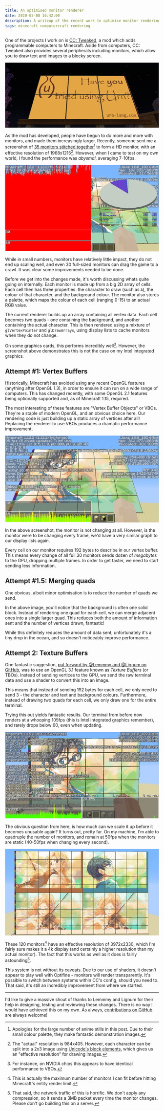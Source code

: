 ```yaml
---
title: An optimised monitor renderer
date: 2020-05-08 16:42:00
description: A writeup of the recent work to optimise monitor rendering.
tags: minecraft computercraft rendering
---
```


One of the projects I work on is [CC: Tweaked][cct], a mod which adds programmable computers to Minecraft. Aside from
computers, CC: Tweaked also provides several peripherals including monitors, which allow you to draw text and images to
a blocky screen.

![The [Urn Evangelism Strikeforce][urn] advertising on a monitor in Minecraft.](/assets/img/posts/2020-05-08-monitor-basic.png)

As the mod has developed, people have begun to do more and more with monitors, and made them increasingly
larger. Recently, someone sent me a screenshot of [35 monitors stitched
together](/assets/img/posts/2020-05-08-monitor-hd.png)[^anime] to form a HD monitor, with an effective resolution of
1968x1215[^resolution]. However, when I came to test on my own world, I found the performance was _abysmal_, averaging
7-10fps.

![Rendering 30 monitors at 7 fps.](/assets/img/posts/2020-05-08-monitor-display-list.png)

While in small numbers, monitors have relatively little impact, they do not end up scaling well, and even 30 full-sized
monitors can drag the game to a crawl. It was clear some improvements needed to be done.

Before we get into the changes made, it's worth discussing whats quite going on internally. Each monitor is made up from
a big 2D array of cells. Each cell then has three properties: the character to draw (such as `A`), the colour of that
character, and the background colour. The monitor also stores a palette, which maps the colour of each cell (ranging
0-15) to an actual RGB value.

The current renderer builds up an array containing all vertex data. Each cell becomes two quads - one containing the
background, and another containing the actual character. This is then rendered using a mixture of `glVertexPointer` and
`glDrawArrays`, using display lists to cache monitors when they do not change.

On some graphics cards, this performs incredibly well[^display_list]. However, the screenshot above demonstrates this is
not the case on my Intel integrated graphics.

## Attempt #1: Vertex Buffers
Historically, Minecraft has avoided using any recent OpenGL features (anything after OpenGL 1.3), in order to ensure it
can run on a wide range of computers. This has changed recently, with some OpenGL 2.1 features being optionally
supported and, as of Minecraft 1.15, required.

The most interesting of these features are "Vertex Buffer Objects" or VBOs. They're a staple of modern OpenGL, and an
obvious choice here. Our rendering code is just building up a static array of vertices after all! Replacing the renderer
to use VBOs produces a dramatic performance improvement.

![Rendering 30 monitors at 95fps using VBOs.](/assets/img/posts/2020-05-08-monitor-vbo.png)

In the above screenshot, the monitor is not changing at all. However, is the monitor were to be changing every frame,
we'd have a very similar graph to our display lists again.

Every cell on our monitor requires 192 bytes to describe in our vertex buffer. This means every change of all full 30
monitors sends dozen of _megabytes_ to the GPU, dropping multiple frames. In order to get faster, we need to start
sending less information.

## Attempt #1.5: Merging quads
One obvious, albeit minor optimisation is to reduce the number of quads we send.

In the above image, you'll notice that the background is often one solid block. Instead of rendering one quad for each
cell, we can merge adjacent ones into a single larger quad. This reduces both the amount of information sent and the
number of vertices drawn, fantastic!

While this  definitely reduces the  amount of data  sent, unfortunately it's a  tiny drop in  the ocean, and  so doesn't
noticeably improve performance.

## Attempt 2: Texture Buffers
One fantastic suggestion, [put forward by @Lemmmy and @Lignum on GitHub][409], was to use an OpenGL 3.1 feature known as
_Texture Buffers_ (or TBOs). Instead of sending vertices to the GPU, we send the raw terminal data and use a shader to
convert this into an image.

This means that instead of sending 192 bytes for each cell, we only need to send 3 - the character and text and
background colours. Furthermore, instead of drawing two quads for each cell, we only draw one for the entire terminal.

Trying this out yields fantastic results. Our terminal from before now renders at a whooping 105fps (this is Intel
integrated graphics remember), and rarely drops below 60, even when updating.

![Rendering 30 monitors at 105fps using TBOs.](/assets/img/posts/2020-05-08-monitor-tbo.png)

The obvious question from here, is how much can we scale it up before it becomes unusable again? It turns out, pretty
far. On my machine, I'm able to quadruple the number of monitors, and remain at 50fps when the monitors are static
(40-50fps when changing every second).

![Our 120 monitor array, with far too much Kaori.](/assets/img/posts/2020-05-08-monitor-4k.png)

These 120 monitors[^max] have an effective resolution of 3972x2330, which I'm fairly sure makes it a 4k display (and
certainly a higher resolution than my actual monitor). The fact that this works as well as it does is fairly
astounding[^network].

This system is not without its caveats. Due to our use of shaders, it doesn't appear to play well with Optifine -
monitors will render transparently. It's possible to switch between systems within CC's config, should you need to. That
said, it's still an incredibly improvement from where we started.

---

I'd like to give a massive shout of thanks to Lemmmy and Lignum for their help in designing, testing and reviewing these
changes. There is no way I would have achieved this on my own. As always, [contributions on GitHub][cct] are always
welcome!

[cct]: https://github.com/SquidDev-CC/CC-Tweaked "CC: Tweaked on GitHub."
[urn]: https://urn-lang.com/ "The Urn programming language"
[box]: https://en.wikipedia.org/wiki/Block_Elements "Unicode Block Elements"
[409]: https://github.com/SquidDev-CC/CC-Tweaked/pull/409 "#409: The Great Terminal Rewrite"

[^anime]: Apologies for the large number of anime stills in this post. Due to their small colour palette, they make
  fantastic demonstration images.

[^resolution]: The "actual" resolution is 984x405. However, each character can be split into a 2x3 image using
  [Unicode's block elements][box], which gives us an "effective resolution" for drawing images.

[^display_list]: For instance, on NVIDIA chips this appears to have identical performance to VBOs.

[^max]: This is actually the maximum number of monitors I can fit before hitting Minecraft's entity render limit.

[^network]: That said, the network traffic of this is horrific. We don't apply any compression, so it sends a 3MB packet
  every time the monitor changes. Please don't go building this on a server.

